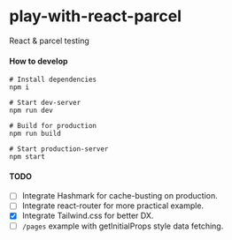 # play-with-react-parcel
React &amp; parcel testing

#### How to develop

```
# Install dependencies
npm i

# Start dev-server
npm run dev

# Build for production
npm run build

# Start production-server
npm start
```

#### TODO

- [ ] Integrate Hashmark for cache-busting on production.
- [ ] Integrate react-router for more practical example.
- [x] Integrate Tailwind.css for better DX.
- [ ] `/pages` example with getInitialProps style data fetching.

